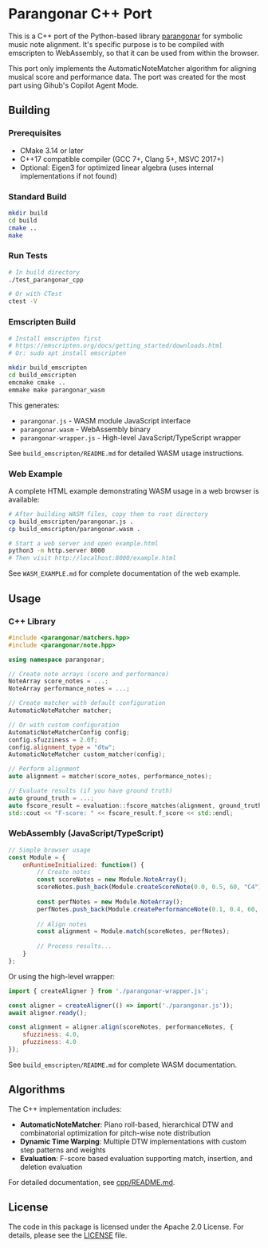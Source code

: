# Parangonar C++ Port

This is a C++ port of the Python-based library [parangonar](https://github.com/sildater/parangonar)
for symbolic music note alignment. It's specific purpose is to be compiled with emscripten to WebAssembly, 
so that it can be used from within the browser.

This port only implements the AutomaticNoteMatcher algorithm for aligning musical score and performance data.
The port was created for the most part using Gihub's Copilot Agent Mode.

## Building

### Prerequisites

- CMake 3.14 or later
- C++17 compatible compiler (GCC 7+, Clang 5+, MSVC 2017+)
- Optional: Eigen3 for optimized linear algebra (uses internal implementations if not found)

### Standard Build

```bash
mkdir build
cd build
cmake ..
make
```

### Run Tests

```bash
# In build directory
./test_parangonar_cpp

# Or with CTest
ctest -V
```

### Emscripten Build

```bash
# Install emscripten first
# https://emscripten.org/docs/getting_started/downloads.html
# Or: sudo apt install emscripten

mkdir build_emscripten
cd build_emscripten
emcmake cmake ..
emmake make parangonar_wasm
```

This generates:
- `parangonar.js` - WASM module JavaScript interface
- `parangonar.wasm` - WebAssembly binary
- `parangonar-wrapper.js` - High-level JavaScript/TypeScript wrapper

See `build_emscripten/README.md` for detailed WASM usage instructions.

### Web Example

A complete HTML example demonstrating WASM usage in a web browser is available:

```bash
# After building WASM files, copy them to root directory
cp build_emscripten/parangonar.js .
cp build_emscripten/parangonar.wasm .

# Start a web server and open example.html
python3 -m http.server 8000
# Then visit http://localhost:8000/example.html
```

See `WASM_EXAMPLE.md` for complete documentation of the web example.

## Usage

### C++ Library

```cpp
#include <parangonar/matchers.hpp>
#include <parangonar/note.hpp>

using namespace parangonar;

// Create note arrays (score and performance)
NoteArray score_notes = ...;
NoteArray performance_notes = ...;

// Create matcher with default configuration
AutomaticNoteMatcher matcher;

// Or with custom configuration
AutomaticNoteMatcherConfig config;
config.sfuzziness = 2.0f;
config.alignment_type = "dtw";
AutomaticNoteMatcher custom_matcher(config);

// Perform alignment
auto alignment = matcher(score_notes, performance_notes);

// Evaluate results (if you have ground truth)
auto ground_truth = ...;
auto fscore_result = evaluation::fscore_matches(alignment, ground_truth);
std::cout << "F-score: " << fscore_result.f_score << std::endl;
```

### WebAssembly (JavaScript/TypeScript)

```javascript
// Simple browser usage
const Module = {
    onRuntimeInitialized: function() {
        // Create notes
        const scoreNotes = new Module.NoteArray();
        scoreNotes.push_back(Module.createScoreNote(0.0, 0.5, 60, "C4"));
        
        const perfNotes = new Module.NoteArray();
        perfNotes.push_back(Module.createPerformanceNote(0.1, 0.4, 60, 70, "p1"));
        
        // Align notes
        const alignment = Module.match(scoreNotes, perfNotes);
        
        // Process results...
    }
};
```

Or using the high-level wrapper:

```javascript
import { createAligner } from './parangonar-wrapper.js';

const aligner = createAligner(() => import('./parangonar.js'));
await aligner.ready();

const alignment = aligner.align(scoreNotes, performanceNotes, {
    sfuzziness: 4.0,
    pfuzziness: 4.0
});
```

See `build_emscripten/README.md` for complete WASM documentation.

## Algorithms

The C++ implementation includes:

- **AutomaticNoteMatcher**: Piano roll-based, hierarchical DTW and combinatorial optimization for pitch-wise note distribution
- **Dynamic Time Warping**: Multiple DTW implementations with custom step patterns and weights
- **Evaluation**: F-score based evaluation supporting match, insertion, and deletion evaluation

For detailed documentation, see [cpp/README.md](cpp/README.md).

## License

The code in this package is licensed under the Apache 2.0 License. For details,
please see the [LICENSE](LICENSE) file.
